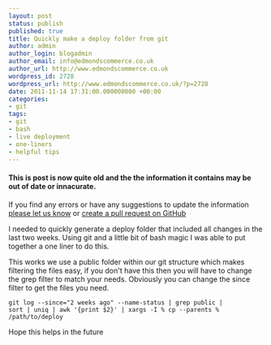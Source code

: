 ```yaml
---
layout: post
status: publish
published: true
title: Quickly make a deploy folder from git
author: admin
author_login: blogadmin
author_email: info@edmondscommerce.co.uk
author_url: http://www.edmondscommerce.co.uk
wordpress_id: 2728
wordpress_url: http://www.edmondscommerce.co.uk/?p=2728
date: 2011-11-14 17:31:00.000000000 +00:00
categories:
- git
tags:
- git
- bash
- live deployment
- one-liners
- helpful tips
---
```

<div class="oldpost"><h4>This is post is now quite old and the the information it contains may be out of date or innacurate.</h4>
<p>
If you find any errors or have any suggestions to update the information <a href="http://edmondscommerce.github.io/contact-us/index.html">please let us know</a>
or <a href="https://github.com/edmondscommerce/edmondscommerce.github.io">create a pull request on GitHub</a>
</p>
</div>
I needed to quickly generate a deploy folder that included all changes in the last two weeks. Using git and a little bit of bash magic I was able to put together a one liner to do this.

This works we use a public folder within our git structure which makes filtering the files easy, if you don't have this then you will have to change the grep filter to match your needs. Obviously you can change the since filter to get the files you need.

<code>git log --since="2 weeks ago" --name-status | grep public | sort | uniq | awk '{print $2}' | xargs -I % cp --parents % /path/to/deploy</code>

Hope this helps in the future
